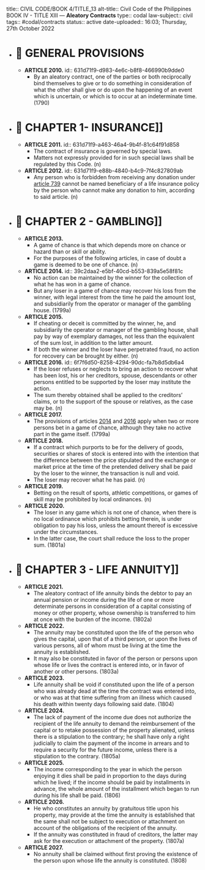 title:: CIVIL CODE/BOOK 4/TITLE_13
alt-title:: Civil Code of the Philippines BOOK IV - TITLE XIII — **Aleatory Contracts**
type:: codal
law-subject:: civil
tags:: #codal/contracts
status:: active
date-uploaded:: 16:03; Thursday, 27th October 2022

- # 🔴 GENERAL PROVISIONS
	- **ARTICLE 2010.**
	  id:: 631d71f9-d983-4e6c-b8f8-466990b9dde0
		- By an aleatory contract, one of the parties or both reciprocally bind themselves to give or to do something in consideration of what the other shall give or do upon the happening of an event which is uncertain, or which is to occur at an indeterminate time. (1790)
- # 🔴 CHAPTER 1- INSURANCE]]
	- **ARTICLE 2011.**
	  id:: 631d71f9-a463-46a4-9b4f-81c64f91d858
		- The contract of insurance is governed by special laws.
		- Matters not expressly provided for in such special laws shall be regulated by this Code. (n)
	- **ARTICLE 2012.**
	  id:: 631d71f9-e88b-4840-b4c9-7f4c827809ab
		- Any person who is forbidden from receiving any donation under [article 739](((63007574-2fd7-470e-a2be-c357fdccd68d))) cannot be named beneficiary of a life insurance policy by the person who cannot make any donation to him, according to said article. (n)
- # 🔴 CHAPTER 2 - GAMBLING]]
	- **ARTICLE 2013.**
		- A game of chance is that which depends more on chance or hazard than or skill or ability.
		- For the purposes of the following articles, in case of doubt a game is deemed to be one of chance. (n)
	- **ARTICLE 2014.**
	  id:: 39c2daa2-e5bf-40cd-b553-839a5e58f81c
		- No action can be maintained by the winner for the collection of what he has won in a game of chance.
		- But any loser in a game of chance may recover his loss from the winner, with legal interest from the time he paid the amount lost, and subsidiarily from the operator or manager of the gambling house. (1799a)
	- **ARTICLE 2015.**
		- If cheating or deceit is committed by the winner, he, and subsidiarily the operator or manager of the gambling house, shall pay by way of exemplary damages, not less than the equivalent of the sum lost, in addition to the latter amount.
		- If both the winner and the loser have perpetrated fraud, no action for recovery can be brought by either. (n)
	- **ARTICLE 2016.**
	  id:: 6f7f6d50-8258-4294-90dc-fa7b8d5db6a4
		- If the loser refuses or neglects to bring an action to recover what has been lost, his or her creditors, spouse, descendants or other persons entitled to be supported by the loser may institute the action.
		- The sum thereby obtained shall be applied to the creditors’ claims, or to the support of the spouse or relatives, as the case may be. (n)
	- **ARTICLE 2017.**
		- The provisions of articles [2014](((39c2daa2-e5bf-40cd-b553-839a5e58f81c))) and [2016](((6f7f6d50-8258-4294-90dc-fa7b8d5db6a4))) apply when two or more persons bet in a game of chance, although they take no active part in the game itself. (1799a)
	- **ARTICLE 2018.**
		- If a contract which purports to be for the delivery of goods, securities or shares of stock is entered into with the intention that the difference between the price stipulated and the exchange or market price at the time of the pretended delivery shall be paid by the loser to the winner, the transaction is null and void.
		- The loser may recover what he has paid. (n)
	- **ARTICLE 2019.**
		- Betting on the result of sports, athletic competitions, or games of skill may be prohibited by local ordinances. (n)
	- **ARTICLE 2020.**
		- The loser in any game which is not one of chance, when there is no local ordinance which prohibits betting therein, is under obligation to pay his loss, unless the amount thereof is excessive under the circumstances.
		- In the latter case, the court shall reduce the loss to the proper sum. (1801a)
- # 🔴 CHAPTER 3 - LIFE ANNUITY]]
	- **ARTICLE 2021.**
		- The aleatory contract of life annuity binds the debtor to pay an annual pension or income during the life of one or more determinate persons in consideration of a capital consisting of money or other property, whose ownership is transferred to him at once with the burden of the income. (1802a)
	- **ARTICLE 2022.**
		- The annuity may be constituted upon the life of the person who gives the capital, upon that of a third person, or upon the lives of various persons, all of whom must be living at the time the annuity is established.
		- It may also be constituted in favor of the person or persons upon whose life or lives the contract is entered into, or in favor of another or other persons. (1803a)
	- **ARTICLE 2023.**
		- Life annuity shall be void if constituted upon the life of a person who was already dead at the time the contract was entered into, or who was at that time suffering from an illness which caused his death within twenty days following said date. (1804)
	- **ARTICLE 2024.**
		- The lack of payment of the income due does not authorize the recipient of the life annuity to demand the reimbursement of the capital or to retake possession of the property alienated, unless there is a stipulation to the contrary; he shall have only a right judicially to claim the payment of the income in arrears and to require a security for the future income, unless there is a stipulation to the contrary. (1805a)
	- **ARTICLE 2025.**
		- The income corresponding to the year in which the person enjoying it dies shall be paid in proportion to the days during which he lived; if the income should be paid by installments in advance, the whole amount of the installment which began to run during his life shall be paid. (1806)
	- **ARTICLE 2026.**
		- He who constitutes an annuity by gratuitous title upon his property, may provide at the time the annuity is established that the same shall not be subject to execution or attachment on account of the obligations of the recipient of the annuity.
		- If the annuity was constituted in fraud of creditors, the latter may ask for the execution or attachment of the property. (1807a)
	- **ARTICLE 2027.**
		- No annuity shall be claimed without first proving the existence of the person upon whose life the annuity is constituted. (1808)